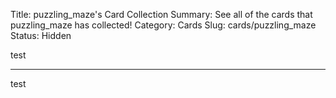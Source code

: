 Title: puzzling_maze's Card Collection
Summary: See all of the cards that puzzling_maze has collected!
Category: Cards
Slug: cards/puzzling_maze
Status: Hidden

test

---
test